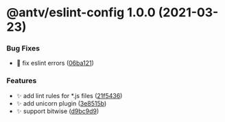 # @antv/eslint-config 1.0.0 (2021-03-23)


### Bug Fixes

* 🐛 fix eslint errors ([06ba121](https://github.com/antvis/x6/commit/06ba121e3b937c5aeebbbe2b24e6db67fc141cb9))


### Features

* ✨ add lint rules for *.js files ([21f5436](https://github.com/antvis/x6/commit/21f54366776a304e8abb9df087c645653fb22ed5))
* ✨ add unicorn plugin ([3e8515b](https://github.com/antvis/x6/commit/3e8515bedf0da8ca10119c8a00ffd972f3a1e3aa))
* ✨ support bitwise ([d9bc9d9](https://github.com/antvis/x6/commit/d9bc9d92e8bec74e780a44364f9e21da5f34096b))

